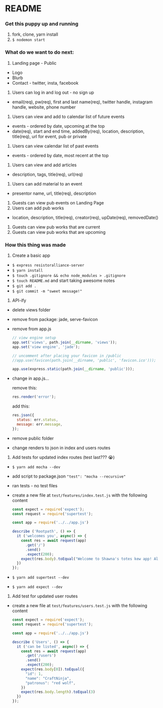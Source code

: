 # README

### Get this puppy up and running

1. fork, clone, yarn install
1. `$ nodemon start`

### What do we want to do next:

1. Landing page - Public
  * Logo
  * Blurb
  * Contact - twitter, insta, facebook
1. Users can log in and log out - no sign up
  * email(req), pw(req), first and last name(req), twitter handle, instagram handle, website, phone number
1. Users can view and add to calendar list of future events
  * events - ordered by date, upcoming at the top
  * date(req), start and end time, addedBy(req), location, description, title(req), url for event, pub or private
1. Users can view calendar list of past events
  * events - ordered by date, most recent at the top
1. Users can view and add articles
  * description, tags, title(req), url(req)
1. Users can add material to an event
  * presentor name, url, title(req), description
1. Guests can view pub events on Landing Page
1. Users can add pub works
  * location, description, title(req), creator(req), upDate(req), removedDate()
1. Guests can view pub works that are current
1. Guests can view pub works that are upcoming

### How this thing was made

1. Create a basic app
  * `$ express resistoralliance-server`
  * `$ yarn install`
  * `$ touch .gitignore && echo node_modules > .gitignore`
  * `$ touch README.md` and start taking awesome notes
  * `$ git add .`
  * `$ git commit -m "sweet message!"`
1. API-ify
  * delete views folder
  * remove from package: jade, serve-favicon
  * remove from app.js

    ```js
    // view engine setup
    app.set('views', path.join(__dirname, 'views'));
    app.set('view engine', 'jade');
    ```

    ```js
    // uncomment after placing your favicon in /public
    //app.use(favicon(path.join(__dirname, 'public', 'favicon.ico')));
    ```

    ```js
    app.use(express.static(path.join(__dirname, 'public')));
    ```
  * change in app.js...

    remove this:

    ```js
    res.render('error');
    ```

    add this:

    ```js
    res.json({
      status: err.status,
      message: err.message,
    });
    ```

  * remove public folder
  * change renders to json in index and users routes
1. Add tests for updated index routes (test last??? :sob:)
  * `$ yarn add mocha --dev`
  * add script to package.json `"test": "mocha --recursive"`
  * ran tests - no test files
  * create a new file at `test/features/index.test.js` with the following content

    ```js
    const expect = require('expect');
    const request = require('supertest');

    const app = require('../../app.js')

    describe ('Rootpath', () => {
      it ('welcomes you', async() => {
        const res = await request(app)
          .get('/')
          .send()
          .expect(200);
        expect(res.body).toEqual("Welcome to Shawna's totes kew app! Also, get out of here, and go to our real app at http://resistoralliance.herokuapp.com/")
      })
    });
    ```

  * `$ yarn add supertest --dev`
  * `$ yarn add expect --dev`
1. Add test for updated user routes
  * create a new file at `test/features/users.test.js` with the following content

    ```js
    const expect = require('expect');
    const request = require('supertest');

    const app = require('../../app.js')

    describe ('Users', () => {
      it ('can be listed', async() => {
        const res = await request(app)
          .get('/users')
          .send()
          .expect(200);
        expect(res.body[0]).toEqual({
          "id": 1,
          "name": "CraftNinja",
          "patronus": "red wolf",
        })
        expect(res.body.length).toEqual(3)
      })
    });
    ```
